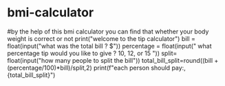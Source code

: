 # bmi-calculator
#by the help of this bmi calculator you can find that whether your body weight is correct or not
print("welcome to the tip calculator")
bill = float(input("what was the total bill ? $"))
percentage = float(input(" what percentage tip would you like to give ? 10, 12, or 15 "))
split= float(input("how many people to split the bill"))
total_bill_split=round((bill + (percentage/100)*bill)/split,2)
print(f"each person should pay:,{total_bill_split}")

